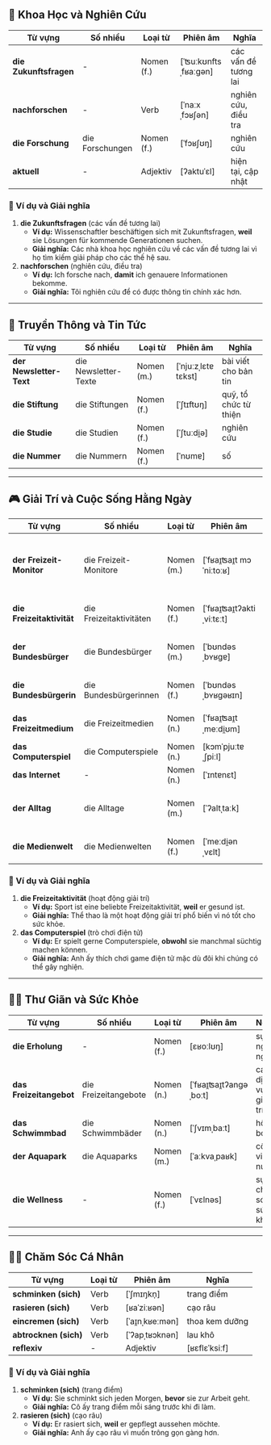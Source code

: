 ## **🔬 Khoa Học và Nghiên Cứu**

|**Từ vựng**|**Số nhiều**|**Loại từ**|**Phiên âm**|**Nghĩa**|
|---|---|---|---|---|
|**die Zukunftsfragen**|-|Nomen (f.)|[ˈʦuːkʊnftsˌfʁaːɡən]|các vấn đề tương lai|
|**nachforschen**|-|Verb|[ˈnaːxˌfɔʁʃən]|nghiên cứu, điều tra|
|**die Forschung**|die Forschungen|Nomen (f.)|[ˈfɔʁʃʊŋ]|nghiên cứu|
|**aktuell**|-|Adjektiv|[ʔaktuˈɛl]|hiện tại, cập nhật|

### **📌 Ví dụ và Giải nghĩa**

1. **die Zukunftsfragen** (các vấn đề tương lai)
    - **Ví dụ:** Wissenschaftler beschäftigen sich mit Zukunftsfragen, **weil** sie Lösungen für kommende Generationen suchen.
    - **Giải nghĩa:** Các nhà khoa học nghiên cứu về các vấn đề tương lai vì họ tìm kiếm giải pháp cho các thế hệ sau.
2. **nachforschen** (nghiên cứu, điều tra)
    - **Ví dụ:** Ich forsche nach, **damit** ich genauere Informationen bekomme.
    - **Giải nghĩa:** Tôi nghiên cứu để có được thông tin chính xác hơn.

---

## **📩 Truyền Thông và Tin Tức**

|**Từ vựng**|**Số nhiều**|**Loại từ**|**Phiên âm**|**Nghĩa**|
|---|---|---|---|---|
|**der Newsletter-Text**|die Newsletter-Texte|Nomen (m.)|[ˈnjuːzˌlɛtɐ tɛkst]|bài viết cho bản tin|
|**die Stiftung**|die Stiftungen|Nomen (f.)|[ˈʃtɪftʊŋ]|quỹ, tổ chức từ thiện|
|**die Studie**|die Studien|Nomen (f.)|[ˈʃtuːdi̯ə]|nghiên cứu|
|**die Nummer**|die Nummern|Nomen (f.)|[ˈnʊmɐ]|số|

---

## **🎮 Giải Trí và Cuộc Sống Hằng Ngày**

|**Từ vựng**|**Số nhiều**|**Loại từ**|**Phiên âm**|**Nghĩa**|
|---|---|---|---|---|
|**der Freizeit-Monitor**|die Freizeit-Monitore|Nomen (m.)|[ˈfʁaɪ̯ʦaɪ̯t mɔˈniːtoːʁ]|bảng theo dõi hoạt động giải trí|
|**die Freizeitaktivität**|die Freizeitaktivitäten|Nomen (f.)|[ˈfʁaɪ̯ʦaɪ̯tʔaktiˌviːtɛːt]|hoạt động giải trí|
|**der Bundesbürger**|die Bundesbürger|Nomen (m.)|[ˈbʊndəsˌbʏʁɡɐ]|công dân Đức nam|
|**die Bundesbürgerin**|die Bundesbürgerinnen|Nomen (f.)|[ˈbʊndəsˌbʏʁɡəʁɪn]|công dân Đức nữ|
|**das Freizeitmedium**|die Freizeitmedien|Nomen (n.)|[ˈfʁaɪ̯ʦaɪ̯tˌmeːdi̯ʊm]|phương tiện giải trí|
|**das Computerspiel**|die Computerspiele|Nomen (n.)|[kɔmˈpjuːtɐˌʃpiːl]|trò chơi điện tử|
|**das Internet**|-|Nomen (n.)|[ˈɪntɐnɛt]|Internet|
|**der Alltag**|die Alltage|Nomen (m.)|[ˈʔaltˌtaːk]|cuộc sống hằng ngày|
|**die Medienwelt**|die Medienwelten|Nomen (f.)|[ˈmeːdi̯ənˌvɛlt]|thế giới truyền thông|

### **📌 Ví dụ và Giải nghĩa**

1. **die Freizeitaktivität** (hoạt động giải trí)
    - **Ví dụ:** Sport ist eine beliebte Freizeitaktivität, **weil** er gesund ist.
    - **Giải nghĩa:** Thể thao là một hoạt động giải trí phổ biến vì nó tốt cho sức khỏe.
2. **das Computerspiel** (trò chơi điện tử)
    - **Ví dụ:** Er spielt gerne Computerspiele, **obwohl** sie manchmal süchtig machen können.
    - **Giải nghĩa:** Anh ấy thích chơi game điện tử mặc dù đôi khi chúng có thể gây nghiện.

---

## **🏊‍♂️ Thư Giãn và Sức Khỏe**

|**Từ vựng**|**Số nhiều**|**Loại từ**|**Phiên âm**|**Nghĩa**|
|---|---|---|---|---|
|**die Erholung**|-|Nomen (f.)|[ɛʁoːlʊŋ]|sự nghỉ ngơi|
|**das Freizeitangebot**|die Freizeitangebote|Nomen (n.)|[ˈfʁaɪ̯ʦaɪ̯tʔanɡəˌboːt]|các dịch vụ giải trí|
|**das Schwimmbad**|die Schwimmbäder|Nomen (n.)|[ˈʃvɪmˌbaːt]|hồ bơi|
|**der Aquapark**|die Aquaparks|Nomen (m.)|[ˈaːkvaˌpaʁk]|công viên nước|
|**die Wellness**|-|Nomen (f.)|[ˈvɛlnəs]|sự chăm sóc sức khỏe|

---

## **🧖‍♀️ Chăm Sóc Cá Nhân**

|**Từ vựng**|**Loại từ**|**Phiên âm**|**Nghĩa**|
|---|---|---|---|
|**schminken (sich)**|Verb|[ˈʃmɪŋkn̩]|trang điểm|
|**rasieren (sich)**|Verb|[ʁaˈziːʁən]|cạo râu|
|**eincremen (sich)**|Verb|[ˈaɪ̯nˌkʁeːmən]|thoa kem dưỡng|
|**abtrocknen (sich)**|Verb|[ˈʔapˌtʁɔknən]|lau khô|
|**reflexiv**|-|Adjektiv|[ʁɛflɛˈksiːf]|

### **📌 Ví dụ và Giải nghĩa**

1. **schminken (sich)** (trang điểm)
    - **Ví dụ:** Sie schminkt sich jeden Morgen, **bevor** sie zur Arbeit geht.
    - **Giải nghĩa:** Cô ấy trang điểm mỗi sáng trước khi đi làm.
2. **rasieren (sich)** (cạo râu)
    - **Ví dụ:** Er rasiert sich, **weil** er gepflegt aussehen möchte.
    - **Giải nghĩa:** Anh ấy cạo râu vì muốn trông gọn gàng hơn.